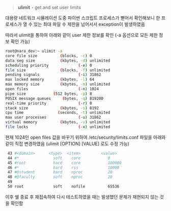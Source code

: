 > **ulimit** - get and set user limits

대용량 네트워크 시뮬레이션 도중 파이썬 스크립트 프로세스가 뻗어서 확인해보니 한 프로세스가 열 수 있는 최대 파일 수 제한을 넘어서서 exception이 발생하였음

따라서 ulimit을 통하여 아래와 같이 user 제한 정보를 확인 (-a 옵션으로 모든 제한 정보 확인 가능)
```bash
root@nara_dev:~ ulimit -a
core file size          (blocks, -c) 0
data seg size           (kbytes, -d) unlimited
scheduling priority             (-e) 0
file size               (blocks, -f) unlimited
pending signals                 (-i) 31862
max locked memory       (kbytes, -l) 64
max memory size         (kbytes, -m) unlimited
open files                      (-n) 1024
pipe size            (512 bytes, -p) 8
POSIX message queues     (bytes, -q) 819200
real-time priority              (-r) 0
stack size              (kbytes, -s) 8192
cpu time               (seconds, -t) unlimited
max user processes              (-u) 31862
virtual memory          (kbytes, -v) unlimited
file locks                      (-x) unlimited
```

현재 1024인 open files 값을 바꾸기 위하여 /etc/security/limits.conf 파일을 아래와 같이 직접 변경하였음 (ulimit [OPTION] [VALUE] 로도 수정 가능)
```bash
 43 #<domain>      <type>  <item>         <value>
 44 #*               soft    core            0
 45 #root            hard    core            100000
 46 #*               hard    rss             10000
 47 #@student        hard    nproc           20
 48 #@faculty        soft    nproc           20
 49
 50 root             soft    nofile          65536
```

이후 쉘 종료 후 재접속하여 다시 테스트하였을 때는 발생했던 문제가 재현되지 않는 것을 확인함